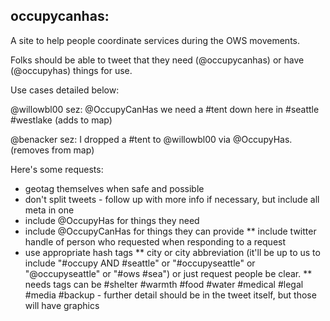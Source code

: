occupycanhas:
---------------

A site to help people coordinate services during the OWS movements.

Folks should be able to tweet that they need (@occupycanhas) or have (@occupyhas) things for use. 

Use cases detailed below:

@willowbl00 sez: @OccupyCanHas we need a #tent down here in #seattle #westlake (adds to map)

@benacker sez: I dropped a #tent to @willowbl00 via @OccupyHas. (removes from map)

Here's some requests:

* geotag themselves when safe and possible
* don't split tweets - follow up with more info if necessary, but include all meta in one
* include @OccupyHas for things they need
* include @OccupyCanHas for things they can provide
** include twitter handle of person who requested when responding to a request
* use appropriate hash tags
** city or city abbreviation (it'll be up to us to include "#occupy AND #seattle" or "#occupyseattle" or "@occupyseattle" or "#ows #sea") or just request people be clear.
** needs tags can be #shelter #warmth #food #water #medical #legal #media #backup - further detail should be in the tweet itself, but those will have graphics